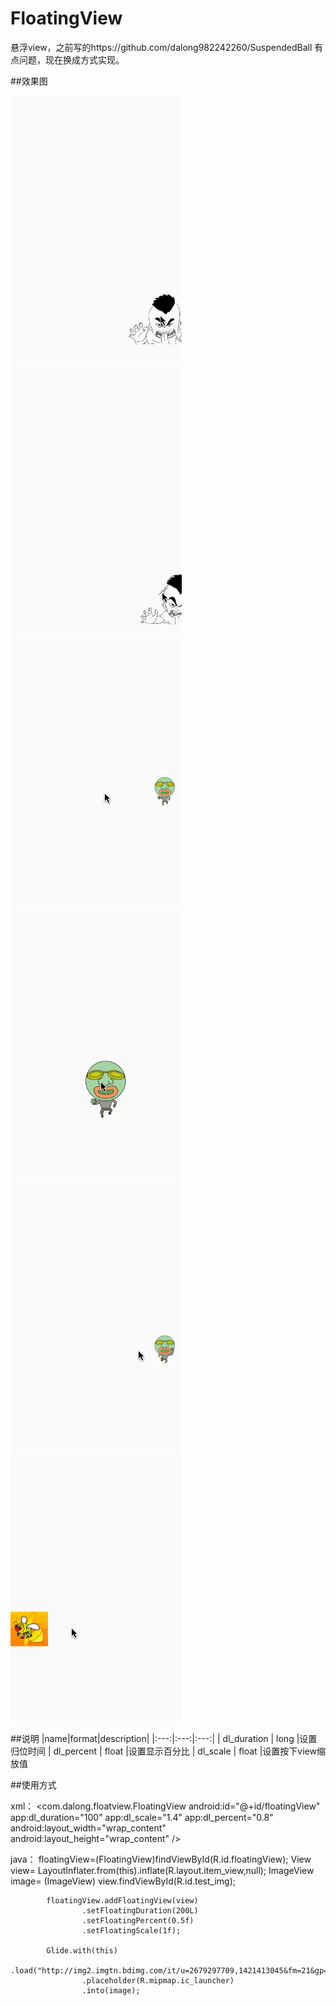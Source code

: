 # FloatingView
悬浮view，之前写的https://github.com/dalong982242260/SuspendedBall  有点问题，现在换成方式实现。



##效果图

![image](https://github.com/dalong982242260/FloatingView/blob/master/img/floating1.gif?raw=true)
![image](https://github.com/dalong982242260/FloatingView/blob/master/img/floating1_2.gif?raw=true)
![image](https://github.com/dalong982242260/FloatingView/blob/master/img/floating2_1.gif?raw=true)
![image](https://github.com/dalong982242260/FloatingView/blob/master/img/floating2_2.gif?raw=true)
![image](https://github.com/dalong982242260/FloatingView/blob/master/img/floating2_3.gif?raw=true)
![image](https://github.com/dalong982242260/FloatingView/blob/master/img/floating3_1.gif?raw=true)


##说明
|name|format|description|
|:---:|:---:|:---:|
| dl_duration | long |设置归位时间
| dl_percent | float |设置显示百分比
| dl_scale | float |设置按下view缩放值


##使用方式

xml：
      <com.dalong.floatview.FloatingView
            android:id="@+id/floatingView"
            app:dl_duration="100"
            app:dl_scale="1.4"
            app:dl_percent="0.8"
            android:layout_width="wrap_content"
            android:layout_height="wrap_content" />
            
java：
            floatingView=(FloatingView)findViewById(R.id.floatingView);
            View view= LayoutInflater.from(this).inflate(R.layout.item_view,null);
            ImageView image= (ImageView) view.findViewById(R.id.test_img);
    
            floatingView.addFloatingView(view)
                    .setFloatingDuration(200L)
                    .setFloatingPercent(0.5f)
                    .setFloatingScale(1f);
    
            Glide.with(this)
                    .load("http://img2.imgtn.bdimg.com/it/u=2679297709,1421413045&fm=21&gp=0.jpg")
                    .placeholder(R.mipmap.ic_launcher)
                    .into(image);